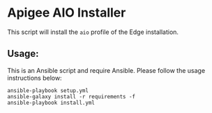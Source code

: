# Apigee AIO Installer
This script will install the `aio` profile of the Edge installation. 

## Usage: 
This is an Ansible script and require Ansible. Please follow the usage instructions below:

    ansible-playbook setup.yml
    ansible-galaxy install -r requirements -f
    ansible-playbook install.yml 
        